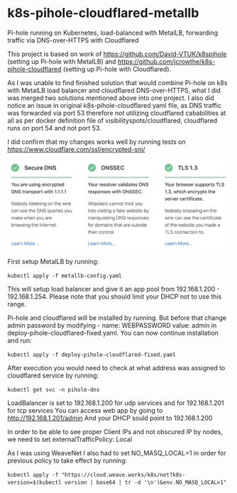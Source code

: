 # k8s-pihole-cloudflared-metallb
Pi-hole running on Kubernetes, load-balanced with MetalLB, forwarding traffic via DNS-over-HTTPS with Cloudflared

This project is based on work of https://github.com/David-VTUK/k8spihole (setting up Pi-hole with MetalLB) and https://github.com/jcrowthe/k8s-pihole-cloudflared (setting up Pi-hole with Cloudflared).

As I was unable to find finished solution that would combine Pi-hole on k8s with MetalLB load balancer and cloudflared DNS-over-HTTPS, what I did was merged two solutions mentioned above into one project. I also did notice an issue in original k8s-pihole-cloudflared yaml file, as DNS traffic was forwarded via port 53 therefore not utilizing cloudflared cababilities at all as per docker definition file of visibilityspots/cloudflared, cloudflared runs on port 54 and not port 53. 

I did confirm that my changes works well by running tests on https://www.cloudflare.com/ssl/encrypted-sni/

![Result](/images/result.png)

First setup MetalLB by running:

`kubectl apply -f metallb-config.yaml`

This will setup load balancer and give it an app pool from 192.168.1.200 - 192.168.1.254. Please note that you should limit your DHCP not to use this range.

Pi-hole and cloudflared will be installed by running. But before that change admin password by modifying 
        - name: WEBPASSWORD
          value: admin
in deploy-pihole-cloudflared-fixed.yaml. You can now continue installation and run:

`kubectl apply -f deploy-pihole-cloudflared-fixed.yaml`

After execution you would need to check at what address was assigned to cloudflared service by running:

`kubectl get svc -n pihole-dns`

LoadBalancer is set to 192.168.1.200 for udp services and for 192.168.1.201 for tcp services
You can access web app by going to http://192.168.1.201/admin
And your DHCP sould point to 192.168.1.200

In order to be able to see proper Client IPs and not obscured IP by nodes, we need to set
  externalTrafficPolicy: Local
  
As I was using WeaveNet I also had to set NO_MASQ_LOCAL=1 in order for previous policy to take effect by running:

`kubectl apply -f "https://cloud.weave.works/k8s/net?k8s-version=$(kubectl version | base64 | tr -d '\n')&env.NO_MASQ_LOCAL=1"`

